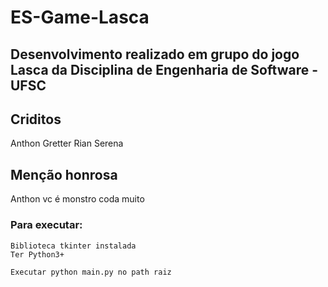 # ES-Game-Lasca
## Desenvolvimento realizado em grupo do jogo Lasca da Disciplina de Engenharia de Software - UFSC

## Criditos
Anthon Gretter
Rian Serena

## Menção honrosa
Anthon vc é monstro coda muito

### Para executar:
	Biblioteca tkinter instalada
	Ter Python3+

	Executar python main.py no path raiz
	
